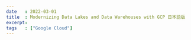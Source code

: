 ```yaml
---
date   : 2022-03-01
title  : Modernizing Data Lakes and Data Warehouses with GCP 日本語版
excerpt:
tags   : ["Google Cloud"]
---
```

